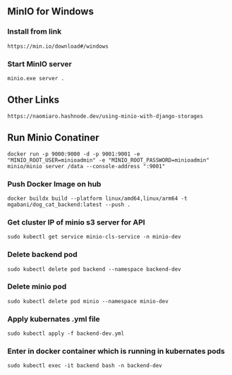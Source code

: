 ## MinIO for Windows

### Install from link
`https://min.io/download#/windows`

### Start MinIO server
`minio.exe server .`

## Other Links
`https://naomiaro.hashnode.dev/using-minio-with-django-storages`

## Run Minio Conatiner
`docker run -p 9000:9000 -d -p 9001:9001 -e "MINIO_ROOT_USER=minioadmin" -e "MINIO_ROOT_PASSWORD=minioadmin" minio/minio server /data --console-address ":9001"`

### Push Docker Image on hub
`docker buildx build --platform linux/amd64,linux/arm64 -t mgabani/dog_cat_backend:latest --push .`

### Get cluster IP of minio s3 server for API
`sudo kubectl get service minio-cls-service -n minio-dev`

### Delete backend pod
`sudo kubectl delete pod backend --namespace backend-dev`

### Delete minio pod
`sudo kubectl delete pod minio --namespace minio-dev`

### Apply kubernates .yml file
`sudo kubectl apply -f backend-dev.yml`

### Enter in docker container which is running in kubernates pods
`sudo kubectl exec -it backend bash -n backend-dev`
